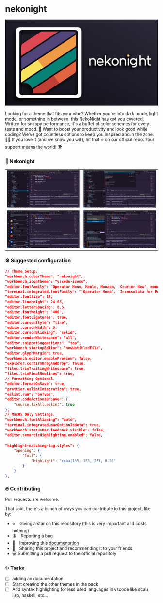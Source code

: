 # nekonight

![logo](./icon.png)

Looking for a theme that fits your vibe? Whether you're into dark mode, light mode, or something in between, this NekoNight has got you covered. Written for snappy performance, it's a buffet of color schemes for every taste and mood. 🍭 Want to boost your productivity and look good while coding? We've got countless options to keep you inspired and in the zone. 🚀✨ If you love it (and we know you will), hit that ⭐ on our official repo. Your support means the world! 🌍

### 🚀 Nekonight 

<table width="100%">
  <tr>
    <td width="50%">
      <img src="./img/nekonight-vscode.jpg" />
    </td>
    <td width="50%">
      <img src="./img/nekonight-vscode-1.jpg" />
    </td>
    </tr>
    <tr>
    <td width="50%">
      <img src="./img/nekonight-vscode-2.jpg" />
    </td>
    <td width="50%">
      <img src="./img/nekonight-vscode-3.jpg" />
    </td>
    </tr>
</table>

### ⚙️ Suggested configuration

```json
// Theme Setup.
"workbench.colorTheme": "nekonight",
"workbench.iconTheme": "vscode-icons",
"editor.fontFamily": "Operator Mono, Menlo, Monaco, 'Courier New', monospace",
"terminal.integrated.fontFamily": "'Operator Mono', 'Inconsolata for Powerline', monospace",
"editor.fontSize": 17,
"editor.lineHeight": 24.65,
"editor.letterSpacing": 0.5,
"editor.fontWeight": "400",
"editor.fontLigatures": true,
"editor.cursorStyle": "line",
"editor.cursorWidth": 5,
"editor.cursorBlinking": "solid",
"editor.renderWhitespace": "all",
"editor.snippetSuggestions": "top",
"workbench.startupEditor": "newUntitledFile",
"editor.glyphMargin": true,
"workbench.editor.enablePreview": false,
"explorer.confirmDragAndDrop": false,
"files.trimTrailingWhitespace": true,
"files.trimFinalNewlines": true,
// Formatting Optional.
"editor.formatOnSave": true,
"prettier.eslintIntegration": true,
"eslint.run": "onType",
"editor.codeActionsOnSave": {
    "source.fixAll.eslint": true
},
// MacOS Only Settings.
"workbench.fontAliasing": "auto",
"terminal.integrated.macOptionIsMeta": true,
"workbench.statusBar.feedback.visible": false,
"editor.semanticHighlighting.enabled": false,

"highlight-matching-tag.styles": {
    "opening": {
        "full": {
            "highlight": "rgba(165, 153, 233, 0.3)"
        }
    }
},
```
### 🔥 Contributing

Pull requests are welcome.

That said, there's a bunch of ways you can contribute to this project, like by:

* ⭐ Giving a star on this repository (this is very important and costs nothing)
* 🪲 Reporting a bug
* 📄 Improving this [documentation](./doc/nekonight.md)
* 🚨 Sharing this project and recommending it to your friends
* 💻 Submitting a pull request to the official repository

### ✨ Tasks

- [ ] adding an documentation
- [ ] Start creating the other themes in the pack
- [ ] Add syntax highlighting for less used languages ​​in vscode like scala, lisp, haskell, etc...
